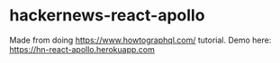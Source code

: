 # hackernews-react-apollo
Made from doing https://www.howtographql.com/ tutorial.
Demo here: https://hn-react-apollo.herokuapp.com